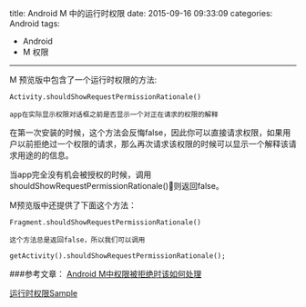 title: Android M 中的运行时权限
date: 2015-09-16 09:33:09
categories: Android
tags:
- Android
- M 权限
---

M 预览版中包含了一个运行时权限的方法:


	Activity.shouldShowRequestPermissionRationale()

	app在实际显示权限对话框之前是否显示一个对正在请求的权限的解释

在第一次安装的时候，这个方法会反悔false，因此你可以直接请求权限，如果用户以前拒绝过一个权限的请求，那么再次请求该权限的时候可以显示一个解释该请求用途的的信息。

当app完全没有机会被授权的时候，调用shouldShowRequestPermissionRationale()则返回false。

M预览版中还提供了下面这个方法：


	Fragment.shouldShowRequestPermissionRationale()

	这个方法总是返回false，所以我们可以调用

	getActivity().shouldShowRequestPermissionRationale();

###参考文章：
[Android M中权限被拒绝时该如何处理](http://www.jcodecraeer.com/a/anzhuokaifa/androidkaifa/2015/0916/3464.html)

[运行时权限Sample](https://github.com/googlesamples/android-RuntimePermissions )
